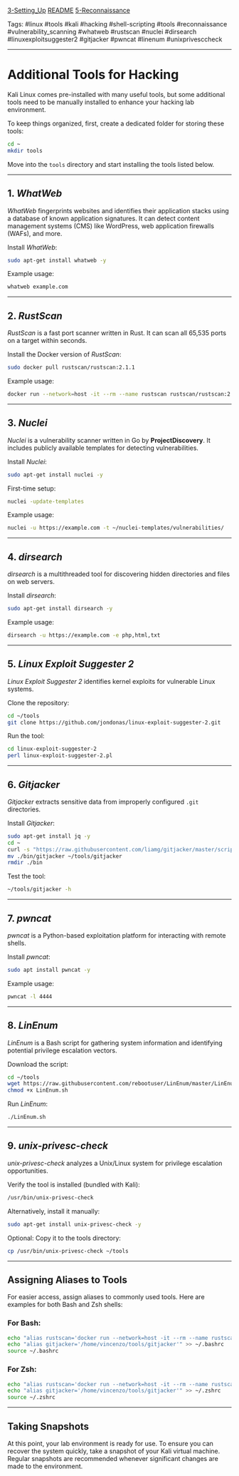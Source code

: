[3-Setting_Up](3-Setting_Up.md) [README](Bash-Notes/README.md) [5-Reconnaissance](5-Reconnaissance.md)

Tags: #linux #tools #kali #hacking #shell-scripting #tools #reconnaissance #vulnerability_scanning #whatweb #rustscan #nuclei #dirsearch #linuxexploitsuggester2 #gitjacker #pwncat #linenum #unixprivesccheck

---

# Additional Tools for Hacking

Kali Linux comes pre-installed with many useful tools, but some additional tools need to be manually installed to enhance your hacking lab environment.

To keep things organized, first, create a dedicated folder for storing these tools:

```bash
cd ~
mkdir tools
```

Move into the `tools` directory and start installing the tools listed below.

---

## 1. _WhatWeb_

_WhatWeb_ fingerprints websites and identifies their application stacks using a database of known application signatures. It can detect content management systems (CMS) like WordPress, web application firewalls (WAFs), and more.

Install _WhatWeb_:

```bash
sudo apt-get install whatweb -y
```

Example usage:

```bash
whatweb example.com
```

---

## 2. _RustScan_

_RustScan_ is a fast port scanner written in Rust. It can scan all 65,535 ports on a target within seconds.

Install the Docker version of _RustScan_:

```bash
sudo docker pull rustscan/rustscan:2.1.1
```

Example usage:

```bash
docker run --network=host -it --rm --name rustscan rustscan/rustscan:2.1.1 -a example.com
```

---

## 3. _Nuclei_

_Nuclei_ is a vulnerability scanner written in Go by **ProjectDiscovery**. It includes publicly available templates for detecting vulnerabilities.

Install _Nuclei_:

```bash
sudo apt-get install nuclei -y
```

First-time setup:

```bash
nuclei -update-templates
```

Example usage:

```bash
nuclei -u https://example.com -t ~/nuclei-templates/vulnerabilities/
```

---

## 4. _dirsearch_

_dirsearch_ is a multithreaded tool for discovering hidden directories and files on web servers.

Install _dirsearch_:

```bash
sudo apt-get install dirsearch -y
```

Example usage:

```bash
dirsearch -u https://example.com -e php,html,txt
```

---

## 5. _Linux Exploit Suggester 2_

_Linux Exploit Suggester 2_ identifies kernel exploits for vulnerable Linux systems.

Clone the repository:

```bash
cd ~/tools
git clone https://github.com/jondonas/linux-exploit-suggester-2.git
```

Run the tool:

```bash
cd linux-exploit-suggester-2
perl linux-exploit-suggester-2.pl
```

---

## 6. _Gitjacker_

_Gitjacker_ extracts sensitive data from improperly configured `.git` directories.

Install _Gitjacker_:

```bash
sudo apt-get install jq -y
cd ~
curl -s "https://raw.githubusercontent.com/liamg/gitjacker/master/scripts/install.sh" | bash
mv ./bin/gitjacker ~/tools/gitjacker
rmdir ./bin
```

Test the tool:

```bash
~/tools/gitjacker -h
```

---

## 7. _pwncat_

_pwncat_ is a Python-based exploitation platform for interacting with remote shells.

Install _pwncat_:

```bash
sudo apt install pwncat -y
```

Example usage:

```bash
pwncat -l 4444
```

---

## 8. _LinEnum_

_LinEnum_ is a Bash script for gathering system information and identifying potential privilege escalation vectors.

Download the script:

```bash
cd ~/tools
wget https://raw.githubusercontent.com/rebootuser/LinEnum/master/LinEnum.sh
chmod +x LinEnum.sh
```

Run _LinEnum_:

```bash
./LinEnum.sh
```

---

## 9. _unix-privesc-check_

_unix-privesc-check_ analyzes a Unix/Linux system for privilege escalation opportunities.

Verify the tool is installed (bundled with Kali):

```bash
/usr/bin/unix-privesc-check
```

Alternatively, install it manually:

```bash
sudo apt-get install unix-privesc-check -y
```

Optional: Copy it to the tools directory:

```bash
cp /usr/bin/unix-privesc-check ~/tools
```

---

## Assigning Aliases to Tools

For easier access, assign aliases to commonly used tools. Here are examples for both Bash and Zsh shells:

### For Bash:

```bash
echo "alias rustscan='docker run --network=host -it --rm --name rustscan rustscan/rustscan:2.1.1'" >> ~/.bashrc
echo "alias gitjacker='/home/vincenzo/tools/gitjacker'" >> ~/.bashrc
source ~/.bashrc
```

### For Zsh:

```bash
echo "alias rustscan='docker run --network=host -it --rm --name rustscan rustscan/rustscan:2.1.1'" >> ~/.zshrc
echo "alias gitjacker='/home/vincenzo/tools/gitjacker'" >> ~/.zshrc
source ~/.zshrc
```

---

## Taking Snapshots

At this point, your lab environment is ready for use. To ensure you can recover the system quickly, take a snapshot of your Kali virtual machine. Regular snapshots are recommended whenever significant changes are made to the environment.

